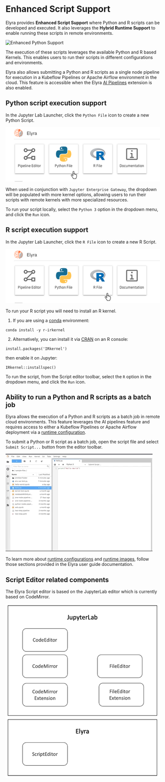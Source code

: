 <!--
{% comment %}
Copyright 2018-2021 Elyra Authors

Licensed under the Apache License, Version 2.0 (the "License");
you may not use this file except in compliance with the License.
You may obtain a copy of the License at

http://www.apache.org/licenses/LICENSE-2.0

Unless required by applicable law or agreed to in writing, software
distributed under the License is distributed on an "AS IS" BASIS,
WITHOUT WARRANTIES OR CONDITIONS OF ANY KIND, either express or implied.
See the License for the specific language governing permissions and
limitations under the License.
{% endcomment %}
-->
# Enhanced Script Support

Elyra provides **Enhanced Script Support** where Python and R scripts can be developed and
executed. It also leverages the **Hybrid Runtime Support** to enable running
these scripts in remote environments.

![Enhanced Python Support](../images/python-editor.gif)

The execution of these scripts leverages the available Python and R based Kernels. This enables users to run their scripts in different configurations and environments.

Elyra also allows submitting a Python and R scripts as a single node pipeline for execution in a Kubeflow Pipelines or Apache Airflow environment in the cloud. This feature is accessible when the Elyra [AI Pipelines](../user_guide/pipelines.md) extension is also enabled.

## Python script execution support

In the Jupyter Lab Launcher, click the `Python File` icon to create a new Python Script.

![Create new Python file](../images/launcher-python-file.png)

When used in conjunction with `Jupyter Enterprise Gateway`, the dropdown will be populated with more kernel options,
allowing users to run their scripts with remote kernels with more specialized resources.

To run your script locally, select the `Python 3` option in the dropdown menu, and click the `Run` icon.

## R script execution support

In the Jupyter Lab Launcher, click the `R File` icon to create a new R Script.

![Create new R file](../images/launcher-r-file.png)

To run your R script you will need to install an R kernel.
1. If you are using a [conda](https://docs.conda.io/en/latest/miniconda.html) environment:
```
conda install -y r-irkernel
```

2. Alternatively, you can install it via [CRAN](https://cran.r-project.org/) on an R console:
```
install.packages('IRkernel')
```
then enable it on Jupyter:
```
IRkernel::installspec()
```

To run the script, from the Script editor toolbar, select the `R` option in the dropdown menu, and click the `Run` icon.


## Ability to run a Python and R scripts as a batch job

Elyra allows the execution of a Python and R scripts as a batch job in remote cloud environments. This feature leverages the AI pipelines feature and requires access to either a Kubeflow Pipelines or Apache Airflow deployment via a [runtime configuration](../user_guide/runtime-conf).

To submit a Python or R script as a batch job, open the script file and select `Submit Script...` button from the editor toolbar.

![Submit Python Script as a batch job](../images/submit-script.gif)

To learn more about [runtime configurations](../user_guide/runtime-conf) and [runtime images](../user_guide/runtime-image-conf), follow those sections provided in the Elyra user guide documentation.

## Script Editor related components

The Elyra Script editor is based on the JupyterLab editor which is currently based on CodeMirror.

![Script Editor Components](../images/script-editor-components.png)